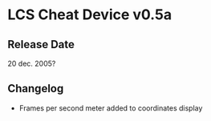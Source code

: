 # LCS Cheat Device v0.5a

## Release Date
20 dec. 2005?

## Changelog
 - Frames per second meter added to coordinates display